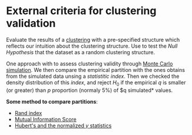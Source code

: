 # External criteria for clustering validation

Evaluate the results of a [clustering](../5) with a pre-specified structure which reflects our intuition about 
the clustering structure. Use to test the *Null Hypothesis* that the
dataset as a random clustering structure.

One approach with to assess clustering validity through [Monte Carlo
simulation](../0). We then compare the empirical partition with the ones
obtains from the simulated data unsing a *statistitic index*. Then we
checked the density distribution of this *index*, and reject $H_{0}$ if
the empirical $q$ is smaller (or greater) than $p$ proportion (normaly
5%) of $q simulated* values.

**Some method to compare partitions**:

- [Rand index](../21)
- [Mutual Information Score](../0)
- [Hubert's and the normalized $\gamma$ statistics](../22)
